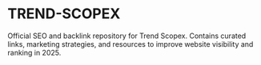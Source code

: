 # TREND-SCOPEX
Official SEO and backlink repository for Trend Scopex.  Contains curated links, marketing strategies, and resources to improve website visibility and ranking in 2025.
